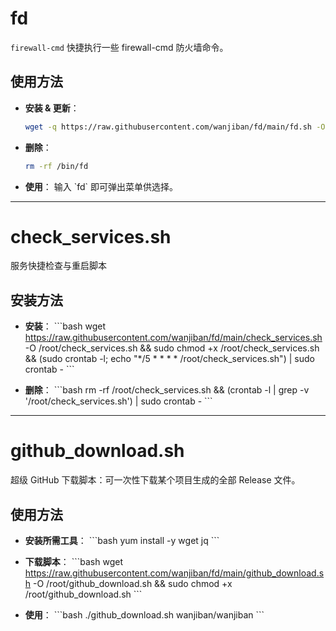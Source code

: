 # fd
`firewall-cmd` 快捷执行一些 firewall-cmd 防火墙命令。

## 使用方法

- **安装 & 更新**：
  ```bash
  wget -q https://raw.githubusercontent.com/wanjiban/fd/main/fd.sh -O /bin/fd && chmod +x /bin/fd
  ```

- **删除**：
  ```bash
  rm -rf /bin/fd
  ```

- **使用**：
  输入 \`fd\` 即可弹出菜单供选择。

---

# check_services.sh
服务快捷检查与重启脚本

## 安装方法

- **安装**：
  \`\`\`bash
  wget https://raw.githubusercontent.com/wanjiban/fd/main/check_services.sh -O /root/check_services.sh && sudo chmod +x /root/check_services.sh && (sudo crontab -l; echo "*/5 * * * * /root/check_services.sh") | sudo crontab -
  \`\`\`

- **删除**：
  \`\`\`bash
  rm -rf /root/check_services.sh && (crontab -l | grep -v '/root/check_services.sh') | sudo crontab -
  \`\`\`

---

# github_download.sh
超级 GitHub 下载脚本：可一次性下载某个项目生成的全部 Release 文件。

## 使用方法

- **安装所需工具**：
  \`\`\`bash
  yum install -y wget jq
  \`\`\`

- **下载脚本**：
  \`\`\`bash
  wget https://raw.githubusercontent.com/wanjiban/fd/main/github_download.sh -O /root/github_download.sh && sudo chmod +x /root/github_download.sh
  \`\`\`

- **使用**：
  \`\`\`bash
  ./github_download.sh wanjiban/wanjiban
  \`\`\`

